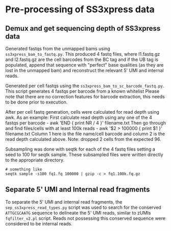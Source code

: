 # Pre-processing of SS3xpress data

## Demux and get sequencing depth of SS3xpress data
Generated fastqs from the unmapped bams using `ss3xpress_bam_to_fastq.py`. This produced 4 fastq files,
where I1.fastq.gz and I2.fastq.gz are the cell barcodes from the BC tag and if the UB tag is populated,
append that sequence with "perfect" base qualities (as they are lost in the unmapped bam) and reconstruct
the relevant 5' UMI and internal reads.

Generated per cell fastqs using the `ss3xpress_bam_to_sc_barcode_fastq.py`.
This script generates 4 fastqs per barcode from a known whitelist
Please note that there are no correction features for barcode extraction,
this needs to be done prior to execution.

After per cell fastq generation, cells were calculated for read depth using awk.
As an example:
First calculate read depth using any one of the 4 fastqs per barcode - awk 'END { print NR / 4 }' filename.txt
Then go through and find files/cells with at least 100k reads - awk '$2 > 100000 { print $1 }' filename.txt
Column 1 here is the file name/cell barcode and column 2 is the read depth calculated above.
Note: dropped 2 cells from the expected 96.

Subsampling was done with seqtk for each of the 4 fastq files setting a seed to 100 for
seqtk sample. These subsampled files were written directly to the appropriate directory.

```
# something like
seqtk sample -s100 fq1.fq 100000 | gzip -c > fq1.100k.fq.gz  
```

## Separate 5' UMI and Internal read fragments

To separate the 5' UMI and internal read fragments, the `sep_ss3xpress_read_types.py` script was used
to search for the conserved `ATTGCGCAATG` sequence to delineate the 5' UMI reads, similar to zUMIs
`fqfilter_v2.pl` script. Reads not possessing this conserved sequence were considered to be internal
reads. 
